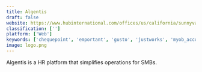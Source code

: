 ```yaml
---
title: Algentis
draft: false 
website: https://www.hubinternational.com/offices/us/california/sunnyvale/
classification: ['']
platform: ['Web']
keywords: ['chequepoint', 'emportant', 'gusto', 'justworks', 'myob_accountright', 'payfit', 'paywheel', 'paybooks', 'queryx_7', 'quikchex', 'qwil', 'trinet_ambrose']
image: logo.png
---
```

Algentis is a HR platform that simplifies operations for SMBs.